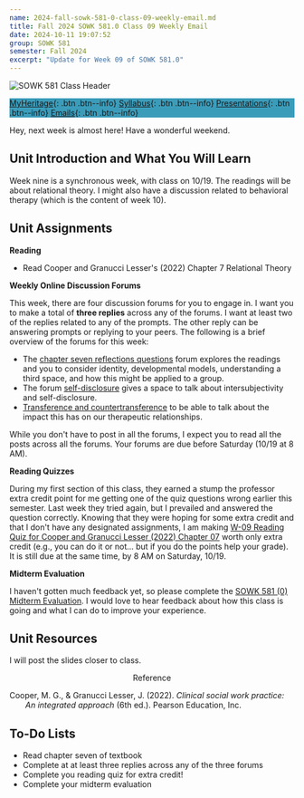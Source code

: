 ```yaml
---
name: 2024-fall-sowk-581-0-class-09-weekly-email.md
title: Fall 2024 SOWK 581.0 Class 09 Weekly Email
date: 2024-10-11 19:07:52
group: SOWK 581
semester: Fall 2024
excerpt: "Update for Week 09 of SOWK 581.0"
---
```


![SOWK 581 Class Header](https://jacobrcampbell.com/assets/media/2024-09-01-sowk-581-email-header-image.jpg)

<div style="background-color: #3b9cba; width: 100%;" markdown="1">

[MyHeritage](https://myheritage.heritage.edu/ICS/Academics/SOWK/SOWK_581/2425_FA-SOWK_581-0/){: .btn .btn--info}
[Syllabus](https://myheritage.heritage.edu/ICS/Academics/SOWK/SOWK_581/2425_FA-SOWK_581-0/Syllabus.jnz){: .btn .btn--info}
[Presentations](https://presentations.jacobrcampbell.com){: .btn .btn--info}
[Emails](https://jacobrcampbell.com/communications/){: .btn .btn--info}

</div>

Hey, next week is almost here! Have a wonderful weekend.

## Unit Introduction and What You Will Learn

Week nine is a synchronous week, with class on 10/19. The readings will be about relational theory. I might also have a discussion related to behavioral therapy (which is the content of week 10).


## Unit Assignments

**Reading**

- Read Cooper and Granucci Lesser's (2022) Chapter 7 Relational Theory

**Weekly Online Discussion Forums**

This week, there are four discussion forums for you to engage in. I want you to make a total of **three replies** across any of the forums. I want at least two of the replies related to any of the prompts. The other reply can be answering prompts or replying to your peers. The following is a brief overview of the forums for this week:

- The [chapter seven reflections questions](https://myheritage.heritage.edu/ICS/Academics/SOWK/SOWK_581/2425_FA-SOWK_581-0/🏫_W-09_1014_-_1020.jnz?portlet=Group_Discussion_Forums&screen=PostView&screenType=change&id=526a91c8-d7f1-425d-b13c-2c7c69e732ec) forum explores the readings and you to consider identity, developmental models, understanding a third space, and how this might be applied to a group.
- The forum [self-disclosure](https://myheritage.heritage.edu/ICS/Academics/SOWK/SOWK_581/2425_FA-SOWK_581-0/🏫_W-09_1014_-_1020.jnz?portlet=Group_Discussion_Forums&screen=PostView&screenType=change&id=a42182ad-1606-4e54-a15d-3f3a02f178a9) gives a space to talk about intersubjectivity and self-disclosure.
- [Transference and countertransference](https://myheritage.heritage.edu/ICS/Academics/SOWK/SOWK_581/2425_FA-SOWK_581-0/🏫_W-09_1014_-_1020.jnz?portlet=Group_Discussion_Forums&screen=PostView&screenType=change&id=edbb0518-b203-4bd2-a7cd-6be378d96d85) to be able to talk about the impact this has on our therapeutic relationships.

While you don't have to post in all the forums, I expect you to read all the posts across all the forums. Your forums are due before Saturday (10/19 at 8 AM).

**Reading Quizzes**

During my first section of this class, they earned a stump the professor extra credit point for me getting one of the quiz questions wrong earlier this semester. Last week they tried again, but I prevailed and answered the question correctly. Knowing that they were hoping for some extra credit and that I don't have any designated assignments, I am making [W-09 Reading Quiz for Cooper and Granucci Lesser (2022) Chapter 07](https://myheritage.heritage.edu/ICS/Academics/SOWK/SOWK_581/2425_FA-SOWK_581-0/Assignments.jnz?portlet=Coursework&screen=AssignmentDetailView&screenType=change&id=7b82e8bf-4da5-4392-bdde-f4d83ae3116f) worth only extra credit (e.g., you can do it or not... but if you do the points help your grade). It is still due at the same time, by 8 AM on Saturday, 10/19.

**Midterm Evaluation**

I haven't gotten much feedback yet, so please complete the [SOWK 581 (0) Midterm Evaluation](https://p17.courseval.net/etw/ets/et.asp?CFNK=592D6B7C-DCF0-497B-97D1-1FDCC1DCB7DC&nxappid=HU2&nxmid=GetSurveyForm&wsedrq=50NOHED316). I would love to hear feedback about how this class is going and what I can do to improve your experience.


## Unit Resources

I will post the slides closer to class.

<div style="text-align: center" markdown="1">
Reference
</div>
<div style="margin: 0 0 0 2em; text-indent: -2em;" markdown="1">

Cooper, M. G., & Granucci Lesser, J. (2022). _Clinical social work practice: An integrated approach_ (6th ed.). Pearson Education, Inc. 

</div>


## To-Do Lists

- Read chapter seven of textbook
- Complete at at least three replies across any of the three forums
- Complete you reading quiz for extra credit!
- Complete your midterm evaluation
